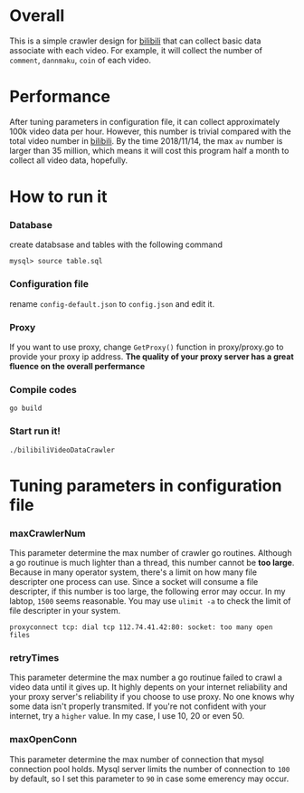 # Overall

This is a simple crawler design for [bilibili](www.bilibili.com) that can collect basic data associate with each video. For example, it will collect the number of `comment`, `dannmaku`, `coin` of each video.

# Performance
After tuning parameters in configuration file, it can collect approximately 100k video data per hour. However, this number is trivial compared with the total video number in [bilibili](www.bilibili.com). By the time 2018/11/14, the max `av` number is larger than 35 million, which means it will cost this program  half a month to collect all video data, hopefully.

# How to run it

### Database

create databsase and tables with the following command

`mysql> source table.sql`

### Configuration file

rename `config-default.json` to `config.json` and edit it.

### Proxy

If you want to use proxy, change `GetProxy()` function in proxy/proxy.go to provide your proxy ip address. **The quality of your proxy server has a great fluence on the overall perfermance**

### Compile codes

`go build`

### Start run it!

`./bilibiliVideoDataCrawler`

# Tuning parameters in configuration file

### maxCrawlerNum

This parameter determine the max number of crawler go routines. Although a go routinue is much lighter than a thread, this number cannot be **too large**. Because in many operator system, there's a limit on how many file descripter one process can use. Since a socket will consume a file descripter, if this number is too large, the following error may occur. In my labtop, `1500` seems reasonable. You may use `ulimit -a` to check the limit of file descripter in your system.

`proxyconnect tcp: dial tcp 112.74.41.42:80: socket: too many open files`

### retryTimes

This parameter determine the max number a go routinue failed to crawl a video data until it gives up. It highly depents on your internet reliability and your proxy server's reliability if you choose to use proxy. No one knows why some data isn't properly transmited. If you're not confident with your internet, try a `higher` value. In my case, I use 10, 20 or even 50.

### maxOpenConn

This parameter determine the max number of connection that mysql connection pool holds. Mysql server limits the number of connection to `100` by default, so I set this parameter to `90` in case some emerency may occur.
